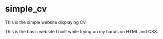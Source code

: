 # simple_cv
This is the simple website displaying CV

This is the basic website I built while trying on my hands on HTML and CSS.

